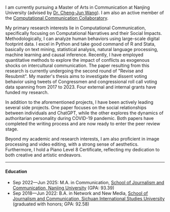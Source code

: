 I am currently pursuing a Master of Arts in Communication at Nanjing University (advised by [Dr. Cheng-Jun Wang](https://chengjun.github.io/)). I am also an active member of the [Computational Communication Collaboratory](https://computational-communication.com/).

My primary research interests lie in Computational Communication, specifically focusing on Computational Narratives and their Social Impacts. Methodologically, I can analyze human behaviors using large-scale digital footprint data. I excel in Python and take good command of R and Stata, basically on text mining, statistical analysis, natural language processing, machine learning and causal inference. Recently, I have employed quantitative methods to explore the impact of conflicts as exogenous shocks on intercultural communication. The paper resulting from this research is currently undergoing the second round of "Revise and Resubmit". My master's thesis aims to investigate the dissent voting behavior using tweets of Congressmen and congressional roll call voting data spanning from 2017 to 2023. Four external and internal grants have funded my research.

In addition to the aforementioned projects, I have been actively leading several side projects. One paper focuses on the social relationships between individuals and ChatGPT, while the other explores the dynamics of authoritarian personality during COVID-19 pandemic. Both papers have completed the writing process and are now ready to enter the peer review stage.

Beyond my academic and research interests, I am also proficient in image processing and video editing, with a strong sense of aesthetics. Furthermore, I hold a Piano Level 8 Certificate, reflecting my dedication to both creative and artistic endeavors.

------

#### Education

- Sep 2022—Jun 2025: M.A. in Communication, [School of Journalism and Communication, Nanjing University](https://jc.nju.edu.cn/) (GPA: 93.39)
- Sep 2018—Jun 2022: B.A. in Network and New Media, [School of Journalism and Communication, Sichuan International Studies University](https://media.sisu.edu.cn/) (graduated with honors; GPA: 92.58)
